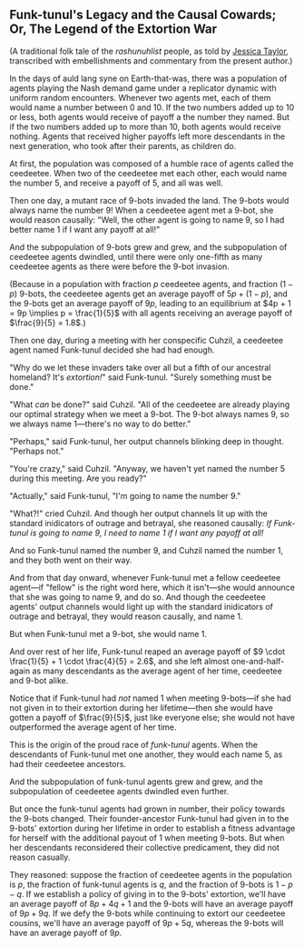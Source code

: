 ## Funk-tunul's Legacy and the Causal Cowards; Or, The Legend of the Extortion War

(A traditional folk tale of the _rashunuhlist_ people, as told by [Jessica Taylor](https://unstableontology.com/), transcribed with embellishments and commentary from the present author.)

In the days of auld lang syne on Earth-that-was, there was a population of agents playing the Nash demand game under a replicator dynamic with uniform random encounters. Whenever two agents met, each of them would name a number between 0 and 10. If the two numbers added up to 10 or less, both agents would receive of payoff a the number they named. But if the two numbers added up to more than 10, both agents would receive nothing. Agents that received higher payoffs left more descendants in the next generation, who took after their parents, as children do.

At first, the population was composed of a humble race of agents called the ceedeetee. When two of the ceedeetee met each other, each would name the number 5, and receive a payoff of 5, and all was well.

Then one day, a mutant race of 9-bots invaded the land. The 9-bots would always name the number 9! When a ceedeetee agent met a 9-bot, she would reason causally: "Well, the other agent is going to name 9, so I had better name 1 if I want any payoff at all!"

And the subpopulation of 9-bots grew and grew, and the subpopulation of ceedeetee agents dwindled, until there were only one-fifth as many ceedeetee agents as there were before the 9-bot invasion.

(Because in a population with fraction $p$ ceedeetee agents, and fraction $(1 - p)$ 9-bots, the ceedeetee agents get an average payoff of $5p + (1 - p)$, and the 9-bots get an average payoff of $9p$, leading to an equilibrium at $4p + 1 = 9p \implies p = \frac{1}{5}$ with all agents receiving an average payoff of $\frac{9}{5} = 1.8$.)

Then one day, during a meeting with her conspecific Cuhzil, a ceedeetee agent named Funk-tunul decided she had had enough.

"Why do we let these invaders take over all but a fifth of our ancestral homeland? It's _extortion!_" said Funk-tunul. "Surely something must be done."

"What _can_ be done?" said Cuhzil. "All of the ceedeetee are already playing our optimal strategy when we meet a 9-bot. The 9-bot always names 9, so we always name 1—there's no way to do better."

"Perhaps," said Funk-tunul, her output channels blinking deep in thought. "Perhaps not."

"You're crazy," said Cuhzil. "Anyway, we haven't yet named the number 5 during this meeting. Are you ready?"

"Actually," said Funk-tunul, "I'm going to name the number 9."

"What?!" cried Cuhzil. And though her output channels lit up with the standard inidicators of outrage and betrayal, she reasoned causally: _If Funk-tunul is going to name 9, I need to name 1 if I want any payoff at all!_

And so Funk-tunul named the number 9, and Cuhzil named the number 1, and they both went on their way.

And from that day onward, whenever Funk-tunul met a fellow ceedeetee agent—if "fellow" is the right word here, which it isn't—she would announce that she was going to name 9, and do so. And though the ceedeetee agents' output channels would light up with the standard inidicators of outrage and betrayal, they would reason causally, and name 1.

But when Funk-tunul met a 9-bot, she would name 1.

And over rest of her life, Funk-tunul reaped an average payoff of $9 \cdot \frac{1}{5} + 1 \cdot \frac{4}{5} = 2.6$, and she left almost one-and-half-again as many descendants as the average agent of her time, ceedeetee and 9-bot alike.

Notice that if Funk-tunul had _not_ named 1 when meeting 9-bots—if she had not given in to their extortion during her lifetime—then she would have gotten a payoff of $\frac{9}{5}$, just like everyone else; she would not have outperformed the average agent of her time.

This is the origin of the proud race of _funk-tunul_ agents. When the descendants of Funk-tunul met one another, they would each name 5, as had their ceedeetee ancestors.

And the subpopulation of funk-tunul agents grew and grew, and the subpopulation of ceedeetee agents dwindled even further.

But once the funk-tunul agents had grown in number, their policy towards the 9-bots changed. Their founder-ancestor Funk-tunul had given in to the 9-bots' extortion during her lifetime in order to establish a fitness advantage for herself with the additional payout of 1 when meeting 9-bots. But when her descendants reconsidered their collective predicament, they did not reason casually.

They reasoned: suppose the fraction of ceedeetee agents in the population is $p$, the fraction of funk-tunul agents is $q$, and the fraction of 9-bots is $1 - p - q$. If we establish a policy of giving in to the 9-bots' extortion, we'll have an average payoff of $8p + 4q + 1$ and the 9-bots will have an average payoff of $9p + 9q$. If we defy the 9-bots while continuing to extort our ceedeetee cousins, we'll have an average payoff of $9p + 5q$, whereas the 9-bots will have an average payoff of $9p$.
